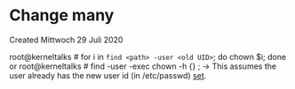 # Change many
Created Mittwoch 29 Juli 2020

root@kerneltalks # for i in `find <path> -user <old UID>`; do chown <new UID> $i; done
or
root@kerneltalks # find <path> -user <old UID> -exec chown -h <user name> {} \;
-> This assumes the user already has the new user id (in /etc/passwd) [set](../Change_ID.md).

